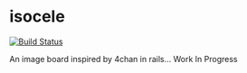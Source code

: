 # isocele

[![Build Status](https://secure.travis-ci.org/AlSquire/isocele.png)](http://travis-ci.org/AlSquire/isocele)

An image board inspired by 4chan in rails... Work In Progress